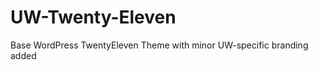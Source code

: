 UW-Twenty-Eleven
================

Base WordPress TwentyEleven Theme with minor UW-specific branding added